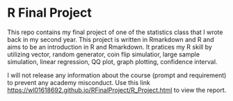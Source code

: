 # R Final Project
This repo contains my final project of one of the statistics class that I wrote back in my second year. This project is written in Rmarkdown and R and aims to be an introduction in R and Rmarkdown. It pratices my R skill by utilizing vector, random generator, coin flip simulatior, large sample simulation, linear regression, QQ plot, graph plotting, confidence interval.

I will not release any information about the course (prompt and requirement) to prevent any academy misconduct.
Use this link https://wl01618692.github.io/RFinalProject/R_Project.html to view the report.
